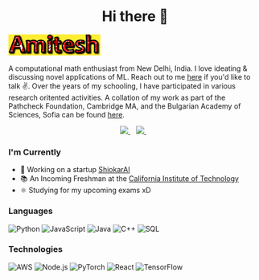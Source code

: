 <h1 align='center'>
  Hi there 👋 
</h1>

[![](https://github.com/Amitesh2624/Amitesh2624/blob/f4d809af4cb3cdb16b4a0463d5384a086a106d94/profile.gif)](https://www.amiteshpandey.me/)



A computational math enthusiast from New Delhi, India. I love ideating & discussing novel applications of ML. Reach out to me [here](https://amiteshpandey.me/contact) if you'd like to talk ✌️. Over the years of my schooling, I have participated in various research oritented activities. A collation of my work as part of the Pathcheck Foundation, Cambridge MA, and the Bulgarian Academy of Sciences, Sofia can be found [here](https://scholar.google.com/citations?user=HaiAgVAAAAAJ&hl=en).


<p align='center'>
  
  <a href="https://www.linkedin.com/in/amitesh-anand-pandey/">
    <img src="https://img.shields.io/badge/linkedin-%230077B5.svg?&style=for-the-badge&logo=linkedin&logoColor=white" />
  </a>&nbsp;&nbsp;
  <a href="https://reddit.com/u/physicsurfer">
    <img src="https://img.shields.io/badge/Reddit-FF4500?style=for-the-badge&logo=reddit&logoColor=white" />        
  </a>&nbsp;&nbsp;
  
</p>


### I'm Currently

- 📱  Working on a startup [ShiokarAI](https://shiokarai.tech)
- 📚 An Incoming Freshman at the [California Institute of Technology](https://caltech.edu) 
- ⚛️ Studying for my upcoming exams xD 
### Languages

![Python](https://img.shields.io/badge/-Python-000?&logo=Python)
![JavaScript](https://img.shields.io/badge/-JavaScript-000?&logo=JavaScript)
![Java](https://img.shields.io/badge/-Java-000?&logo=Java&logoColor=007396)
![C++](https://img.shields.io/badge/-C++-000?&logo=c%2b%2b&logoColor=00599C)
![SQL](https://img.shields.io/badge/-SQL-000?&logo=MySQL)

### Technologies

![AWS](https://img.shields.io/badge/-AWS-000?&logo=Amazon-AWS&logoColor=F90)
![Node.js](https://img.shields.io/badge/-Node.js-000?&logo=node.js)
![PyTorch](https://img.shields.io/badge/-PyTorch-000?&logo=PyTorch)
![React](https://img.shields.io/badge/-React-000?&logo=React)
![TensorFlow](https://img.shields.io/badge/-TensorFlow-000?&logo=TensorFlow)
